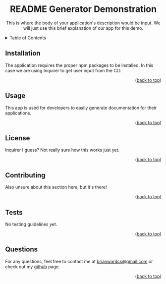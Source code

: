 <div id="top"></div>
<div align="center">
    <h1 align="center">README Generator Demonstration</h1>
    <p align="center">This is where the body of your application's description would be input. We will just use this brief explanation of our app for this demo.</p>
</div>

<!-- TABLE OF CONTENTS -->
<details>
    <summary>Table of Contents</summary>
    <ol>
    <li><a href="#installation">Installation</a></li>
    <li><a href="#usage">Usage</a></li>
    <li><a href="#license">License</a></li>
    <li><a href="#contributing">Contributing</a></li>
    <li><a href="#tests">Tests</a></li>
    <li><a href="#questions">Questions</a></li>
    </ol>
</details>

<!-- GETTING STARTED -->
## Installation
The application requires the proper npm packages to be installed. In this case we are using Inquirer to get user input from the CLI.
<p align="right">(<a href="#top">back to top</a>)</p>


<!-- USAGE EXAMPLES -->
## Usage
This app is used for developers to easily generate documentation for their applications.    
<p align="right">(<a href="#top">back to top</a>)</p>    


<!-- LICENSE -->
## License
Inquirer I guess? Not really sure how this works just yet.
<p align="right">(<a href="#top">back to top</a>)</p>    


<!-- CONTRIBUTING -->
## Contributing
Also unsure about this section here, but it's there!

<p align="right">(<a href="#top">back to top</a>)</p>


<!-- TESTS -->
## Tests
No testing guidelines yet.

<p align="right">(<a href="#top">back to top</a>)</p>


<!-- QUESTIONS -->
## Questions

For any questions, feel free to contact me at <a href="mailto:brianwardcs@gmail.com">brianwardcs@gmail.com</a> or 
check out my <a href="http://www.github.com/bward3">github</a> page.

<p align="right">(<a href="#top">back to top</a>)</p>